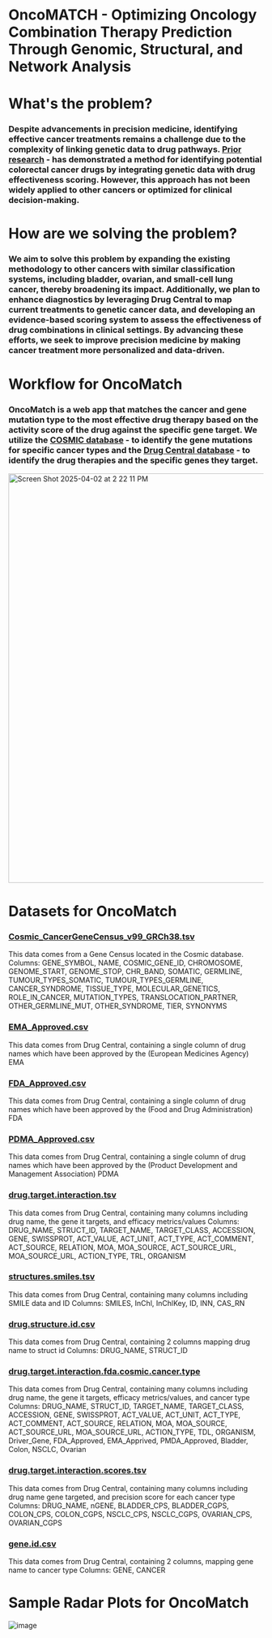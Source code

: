 # OncoMATCH - Optimizing Oncology Combination Therapy Prediction Through Genomic, Structural, and Network Analysis

# What's the problem?
### Despite advancements in precision medicine, identifying effective cancer treatments remains a challenge due to the complexity of linking genetic data to drug pathways. [Prior research](https://osf.io/preprints/biohackrxiv/c5wtr_v1) - has demonstrated a method for identifying potential colorectal cancer drugs by integrating genetic data with drug effectiveness scoring. However, this approach has not been widely applied to other cancers or optimized for clinical decision-making.

# How are we solving the problem?
### We aim to solve this problem by expanding the existing methodology to other cancers with similar classification systems, including bladder, ovarian, and small-cell lung cancer, thereby broadening its impact. Additionally, we plan to enhance diagnostics by leveraging Drug Central to map current treatments to genetic cancer data, and developing an evidence-based scoring system to assess the effectiveness of drug combinations in clinical settings. By advancing these efforts, we seek to improve precision medicine by making cancer treatment more personalized and data-driven.

# Workflow for OncoMatch
### OncoMatch is a web app that matches the cancer and gene mutation type to the most effective drug therapy based on the activity score of the drug against the specific gene target. We utilize the [COSMIC database](https://cancer.sanger.ac.uk/cosmic/browse/tissue?wgs=off&sn=ovary&ss=all&hn=all&sh=&in=t&src=tissue&all_data=n) - to identify the gene mutations for specific cancer types and the [Drug Central database](https://drugcentral.org/) - to identify the drug therapies and the specific genes they target.
<img width="807" alt="Screen Shot 2025-04-02 at 2 22 11 PM" src="https://github.com/user-attachments/assets/4a595176-0375-4500-9a64-d740717ec0cb" />

# Datasets for OncoMatch
### [Cosmic_CancerGeneCensus_v99_GRCh38.tsv](data/Cosmic/Cosmic_CancerGeneCensus_v99_GRCh38.tsv)
This data comes from a Gene Census located in the Cosmic database. Columns: GENE_SYMBOL, NAME, COSMIC_GENE_ID, CHROMOSOME, GENOME_START, GENOME_STOP, CHR_BAND, SOMATIC, GERMLINE, TUMOUR_TYPES_SOMATIC, TUMOUR_TYPES_GERMLINE, CANCER_SYNDROME, TISSUE_TYPE, MOLECULAR_GENETICS, ROLE_IN_CANCER, MUTATION_TYPES, TRANSLOCATION_PARTNER, OTHER_GERMLINE_MUT, OTHER_SYNDROME, TIER, SYNONYMS

### [EMA_Approved.csv](data/DrugCentral/raw_data/EMA_Approved.csv)
This data comes from Drug Central, containing a single column of drug names which have been approved by the (European Medicines Agency) EMA

### [FDA_Approved.csv](data/DrugCentral/raw_data/FDA_Approved.csv)
This data comes from Drug Central, containing a single column of drug names which have been approved by the (Food and Drug Administration) FDA

### [PDMA_Approved.csv](data/DrugCentral/raw_data/PMDA_Approved.csv)
This data comes from Drug Central, containing a single column of drug names which have been approved by the (Product Development and Management Association) PDMA

### [drug.target.interaction.tsv](data/DrugCentral/raw_data/drug.target.interaction.tsv)
This data comes from Drug Central, containing many columns including drug name, the gene it targets, and efficacy metrics/values
Columns: DRUG_NAME, STRUCT_ID, TARGET_NAME, TARGET_CLASS, ACCESSION, GENE, SWISSPROT, ACT_VALUE, ACT_UNIT, ACT_TYPE, ACT_COMMENT, ACT_SOURCE, RELATION, MOA, MOA_SOURCE, ACT_SOURCE_URL, MOA_SOURCE_URL, ACTION_TYPE, TRL, ORGANISM

### [structures.smiles.tsv](data/DrugCentral/raw_data/structures.smiles.tsv)
This data comes from Drug Central, containing many columns including SMILE data and ID
Columns: SMILES, InChl, InChlKey, ID, INN, CAS_RN

### [drug.structure.id.csv](data/DrugCentral/processed_data/drug.structure.id.csv)
This data comes from Drug Central, containing 2 columns mapping drug name to struct id
Columns: DRUG_NAME, STRUCT_ID

### [drug.target.interaction.fda.cosmic.cancer.type](data/DrugCentral/processed_data/drug.target.interaction.fda.cosmic.cancer.type.tsv)
This data comes from Drug Central, containing many columns including drug name, the gene it targets, efficacy metrics/values, and cancer type
Columns: DRUG_NAME, STRUCT_ID, TARGET_NAME, TARGET_CLASS, ACCESSION, GENE, SWISSPROT, ACT_VALUE, ACT_UNIT, ACT_TYPE, ACT_COMMENT, ACT_SOURCE, RELATION, MOA, MOA_SOURCE, ACT_SOURCE_URL, MOA_SOURCE_URL, ACTION_TYPE, TDL, ORGANISM, Driver_Gene, FDA_Approved, EMA_Apprived, PMDA_Approved, Bladder, Colon, NSCLC, Ovarian

### [drug.target.interaction.scores.tsv](data/DrugCentral/processed_data/drug.target.interaction.scores.tsv)
This data comes from Drug Central, containing many columns including drug name gene targeted, and precision score for each cancer type
Columns: DRUG_NAME, nGENE, BLADDER_CPS, BLADDER_CGPS, COLON_CPS, COLON_CGPS, NSCLC_CPS, NSCLC_CGPS, OVARIAN_CPS, OVARIAN_CGPS

### [gene.id.csv](data/DrugCentral/processed_data/gene.id.csv)
This data comes from Drug Central, containing 2 columns, mapping gene name to cancer type
Columns: GENE, CANCER

 # Sample Radar Plots for OncoMatch
![image](https://github.com/user-attachments/assets/7fb4a0ac-dce8-4675-9d52-820486dad6da)
